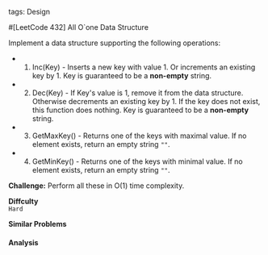 tags: Design

#[LeetCode 432] All O`one Data Structure

Implement a data structure supporting the following operations:

 * 1. Inc(Key) - Inserts a new key with value 1. Or increments an existing key by 1. 
      Key is guaranteed to be a **non-empty** string.
 * 2. Dec(Key) - If Key's value is 1, remove it from the data structure. Otherwise decrements an existing key by 1. 
      If the key does not exist, this function does nothing. Key is guaranteed to be a **non-empty** string.
 * 3. GetMaxKey() - Returns one of the keys with maximal value. If no element exists, return an empty string `""`.
 * 4. GetMinKey() - Returns one of the keys with minimal value. If no element exists, return an empty string `""`.

**Challenge:** Perform all these in O(1) time complexity.




**Diffculty**  
`Hard`

**Similar Problems**  



#### Analysis





